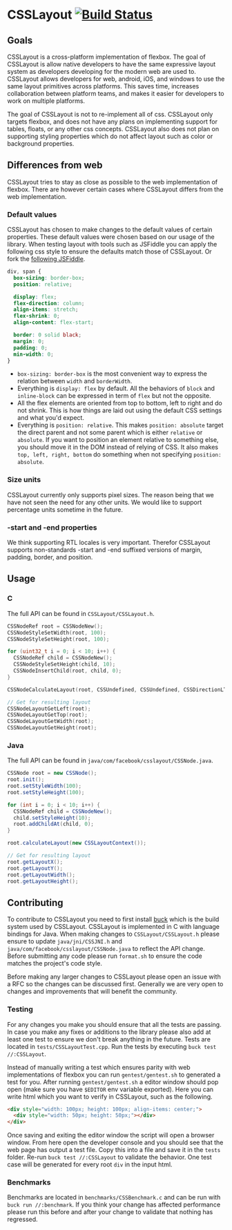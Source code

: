 # CSSLayout [![Build Status](https://travis-ci.org/facebook/css-layout.svg?branch=master)](https://travis-ci.org/facebook/css-layout)

## Goals
CSSLayout is a cross-platform implementation of flexbox. The goal of CSSLayout is allow native developers to have the same expressive layout system as developers developing for the modern web are used to. CSSLayout allows developers for web, android, iOS, and windows to use the same layout primitives across platforms. This saves time, increases collaboration between platform teams, and makes it easier for developers to work on multiple platforms.

The goal of CSSLayout is not to re-implement all of css. CSSLayout only targets flexbox, and does not have any plans on implementing support for tables, floats, or any other css concepts. CSSLayout also does not plan on supporting styling properties which do not affect layout such as color or background properties.


## Differences from web
CSSLayout tries to stay as close as possible to the web implementation of flexbox. There are however certain cases where CSSLayout differs from the web implementation.

### Default values
CSSLayout has chosen to make changes to the default values of certain properties. These default values were chosen based on our usage of the library. When testing layout with tools such as JSFiddle you can apply the following css style to ensure the defaults match those of CSSLayout. Or fork the [following JSFiddle](http://jsfiddle.net/vjeux/y11txxv9/).

```css
div, span {
  box-sizing: border-box;
  position: relative;

  display: flex;
  flex-direction: column;
  align-items: stretch;
  flex-shrink: 0;
  align-content: flex-start;

  border: 0 solid black;
  margin: 0;
  padding: 0;
  min-width: 0;
}
```

- `box-sizing: border-box` is the most convenient way to express the relation between `width` and `borderWidth`.
- Everything is `display: flex` by default. All the behaviors of `block` and `inline-block` can be expressed in term of `flex` but not the opposite.
- All the flex elements are oriented from top to bottom, left to right and do not shrink. This is how things are laid out using the default CSS settings and what you'd expect.
- Everything is `position: relative`. This makes `position: absolute` target the direct parent and not some parent which is either `relative` or `absolute`. If you want to position an element relative to something else, you should move it in the DOM instead of relying of CSS. It also makes `top, left, right, bottom` do something when not specifying `position: absolute`.

### Size units
CSSLayout currently only supports pixel sizes. The reason being that we have not seen the need for any other units. We would like to support percentage units sometime in the future.

### -start and -end properties
We think supporting RTL locales is very important. Therefor CSSLayout supports non-standards -start and -end suffixed versions of margin, padding, border, and position.


## Usage

### C
The full API can be found in `CSSLayout/CSSLayout.h`.

```c
CSSNodeRef root = CSSNodeNew();
CSSNodeStyleSetWidth(root, 100);
CSSNodeStyleSetHeight(root, 100);

for (uint32_t i = 0; i < 10; i++) {
  CSSNodeRef child = CSSNodeNew();
  CSSNodeStyleSetHeight(child, 10);
  CSSNodeInsertChild(root, child, 0);
}

CSSNodeCalculateLayout(root, CSSUndefined, CSSUndefined, CSSDirectionLTR);

// Get for resulting layout
CSSNodeLayoutGetLeft(root);
CSSNodeLayoutGetTop(root);
CSSNodeLayoutGetWidth(root);
CSSNodeLayoutGetHeight(root);
```

### Java
The full API can be found in `java/com/facebook/csslayout/CSSNode.java`.

```java
CSSNode root = new CSSNode();
root.init();
root.setStyleWidth(100);
root.setStyleHeight(100);

for (int i = 0; i < 10; i++) {
  CSSNodeRef child = CSSNodeNew();
  child.setStyleHeight(10);
  root.addChildAt(child, 0);
}

root.calculateLayout(new CSSLayoutContext());

// Get for resulting layout
root.getLayoutX();
root.getLayoutY();
root.getLayoutWidth();
root.getLayoutHeight();
```

## Contributing
To contribute to CSSLayout you need to first install [buck](https://buckbuild.com) which is the build system used by CSSLayout. CSSLayout is implemented in C with language bindings for Java. When making changes to `CSSLayout/CSSLayout.h` please ensure to update `java/jni/CSSJNI.h` and `java/com/facebook/csslayout/CSSNode.java` to reflect the API change. Before submitting any code please run `format.sh` to ensure the code matches the project's code style.

Before making any larger changes to CSSLayout please open an issue with a RFC so the changes can be discussed first. Generally we are very open to changes and improvements that will benefit the community.

### Testing
For any changes you make you should ensure that all the tests are passing. In case you make any fixes or additions to the library please also add at least one test to ensure we don't break anything in the future. Tests are located in `tests/CSSLayoutTest.cpp`. Run the tests by executing `buck test //:CSSLayout`.

Instead of manually writing a test which ensures parity with web implementations of flexbox you can run `gentest/gentest.sh` to generated a test for you. After running `gentest/gentest.sh` a editor window should pop open (make sure you have `$EDITOR` env variable exported). Here you can write html which you want to verify in CSSLayout, such as the following.

```html
<div style="width: 100px; height: 100px; align-items: center;">
  <div style="width: 50px; height: 50px;"></div>
</div>
```

Once saving and exiting the editor window the script will open a browser window. From here open the developer console and you should see that the web page has output a test file. Copy this into a file and save it in the `tests` folder. Re-run `buck test //:CSSLayout` to validate the behavior. One test case will be generated for every root `div` in the input html.

### Benchmarks
Benchmarks are located in `benchmarks/CSSBenchmark.c` and can be run with `buck run //:benchmark`. If you think your change has affected performance please run this before and after your change to validate that nothing has regressed.
